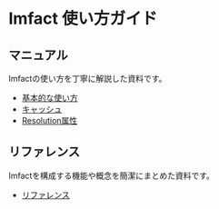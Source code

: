 
# Imfact 使い方ガイド

## マニュアル

Imfactの使い方を丁寧に解説した資料です。

- [基本的な使い方](./Manuals/Basics.md)
- [キャッシュ](./Manuals/Cache.md)
- [Resolution属性](./Manuals/Resolution.md)

## リファレンス

Imfactを構成する機能や概念を簡潔にまとめた資料です。

- [リファレンス](./Reference.md)
